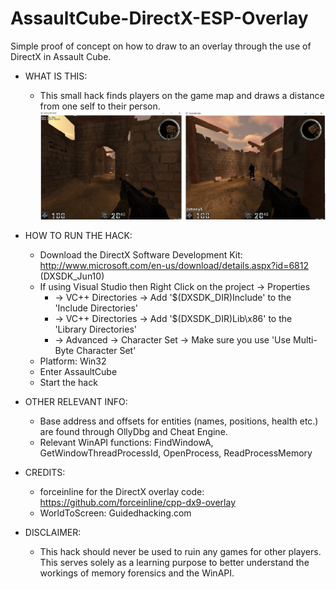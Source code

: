 # AssaultCube-DirectX-ESP-Overlay
Simple proof of concept on how to draw to an overlay through the use of DirectX in Assault Cube.

- WHAT IS THIS:
  - This small hack finds players on the game map and draws a distance from one self to their person.
    ![alt text](https://github.com/Ctrl-Alt-1337/AssaultCube-DirectX-ESP-Overlay/blob/master/screenshot.jpg)

- HOW TO RUN THE HACK:
	- Download the DirectX Software Development Kit: http://www.microsoft.com/en-us/download/details.aspx?id=6812 (DXSDK_Jun10)
  - If using Visual Studio then Right Click on the project -> Properties
    - -> VC++ Directories -> Add '$(DXSDK_DIR)Include' to the 'Include Directories'
    - -> VC++ Directories -> Add '$(DXSDK_DIR)Lib\x86' to the 'Library Directories'
    - -> Advanced -> Character Set -> Make sure you use 'Use Multi-Byte Character Set'
  - Platform: Win32
  - Enter AssaultCube
  - Start the hack
  
- OTHER RELEVANT INFO:
	- Base address and offsets for entities (names, positions, health etc.) are found through OllyDbg and Cheat Engine.
  - Relevant WinAPI functions: FindWindowA, GetWindowThreadProcessId, OpenProcess, ReadProcessMemory

- CREDITS:
	- forceinline for the DirectX overlay code: https://github.com/forceinline/cpp-dx9-overlay
	- WorldToScreen: Guidedhacking.com

- DISCLAIMER:
  - This hack should never be used to ruin any games for other players. This serves solely as a learning purpose to better understand the workings of memory forensics and the WinAPI.

